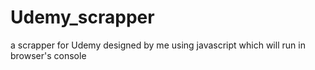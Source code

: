 # Udemy_scrapper
a scrapper for Udemy designed by me using javascript which will run in browser's console  

